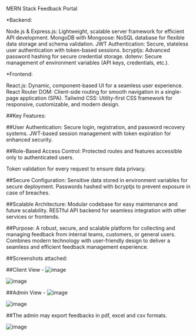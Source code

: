 MERN Stack Feedback Portal


*Backend:

Node.js & Express.js: Lightweight, scalable server framework for efficient API development.
MongoDB with Mongoose: NoSQL database for flexible data storage and schema validation.
JWT Authentication: Secure, stateless user authentication with token-based sessions.
bcryptjs: Advanced password hashing for secure credential storage.
dotenv: Secure management of environment variables (API keys, credentials, etc.).

*Frontend:

React.js: Dynamic, component-based UI for a seamless user experience.
React Router DOM: Client-side routing for smooth navigation in a single-page application (SPA).
Tailwind CSS: Utility-first CSS framework for responsive, customizable, and modern design.

##Key Features:

##User Authentication:
Secure login, registration, and password recovery systems.
JWT-based session management with token expiration for enhanced security.

##Role-Based Access Control:
Protected routes and features accessible only to authenticated users.

Token validation for every request to ensure data privacy.


##Secure Configuration:
Sensitive data stored in environment variables for secure deployment.
Passwords hashed with bcryptjs to prevent exposure in case of breaches.

##Scalable Architecture:
Modular codebase for easy maintenance and future scalability.
RESTful API backend for seamless integration with other services or frontends.

##Purpose:
A robust, secure, and scalable platform for collecting and managing feedback from internal teams, customers, or general users.
Combines modern technology with user-friendly design to deliver a seamless and efficient feedback management experience.

##Screenshots attached:

##Client View -
![image](https://github.com/user-attachments/assets/90930767-30ee-47f6-b885-b5e626245e2a)

![image](https://github.com/user-attachments/assets/6798cf61-2249-4772-b099-eaef962e4482)


##Admin View -
![image](https://github.com/user-attachments/assets/bdedca26-64ad-43af-a67f-db7ad65930ab)

![image](https://github.com/user-attachments/assets/85b61bd7-2633-49ea-b3b3-f98d9c36cf5f)

##The admin may export feedbacks in pdf, excel and csv formats.

![image](https://github.com/user-attachments/assets/e0981a98-f0ab-4ee9-960f-96ce342d598f)





